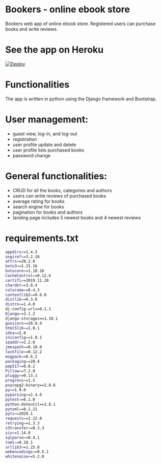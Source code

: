 # Bookers - online ebook store
Bookers web app of online ebook store. Registered users can purchase books and write reviews.

# See the app on Heroku
<a href="https://ebookstorebookers.herokuapp.com">
  <img src="https://www.herokucdn.com/deploy/button.svg" alt="Deploy">
</a>

# Functionalities
The app is written in python using the Django framework and Bootstrap.

# User management:
- guest view, log-in, and log-out
- registration
- user profile update and delete
- user profile lists purchased books
- password change

# General functionalities:
- CRUD for all the books, categories and authors
- users can write reviews of purchased books
- average rating for books
- search engine for books
- pagination for books and authors
- landing page includes 5 newest books and 4 newest reviews

# requirements.txt
```sh
appdirs==1.4.3
asgiref==3.2.10
attrs==20.2.0
boto3==1.15.16
botocore==1.18.16
CacheControl==0.12.6
certifi==2019.11.28
chardet==3.0.4
colorama==0.4.3
contextlib2==0.6.0
distlib==0.3.0
distro==1.4.0
dj-config-url==0.1.1
Django==3.1.2
django-storages==1.10.1
gunicorn==20.0.4
html5lib==1.0.1
idna==2.8
iniconfig==1.0.1
ipaddr==2.2.0
jmespath==0.10.0
lockfile==0.12.2
msgpack==0.6.2
packaging==20.4
pep517==0.8.2
Pillow==7.2.0
pluggy==0.13.1
progress==1.5
psycopg2-binary==2.8.6
py==1.9.0
pyparsing==2.4.6
pytest==6.1.0
python-dateutil==2.8.1
pytoml==0.1.21
pytz==2020.1
requests==2.22.0
retrying==1.3.3
s3transfer==0.3.3
six==1.14.0
sqlparse==0.4.1
toml==0.10.1
urllib3==1.25.8
webencodings==0.5.1
whitenoise==5.2.0
```
